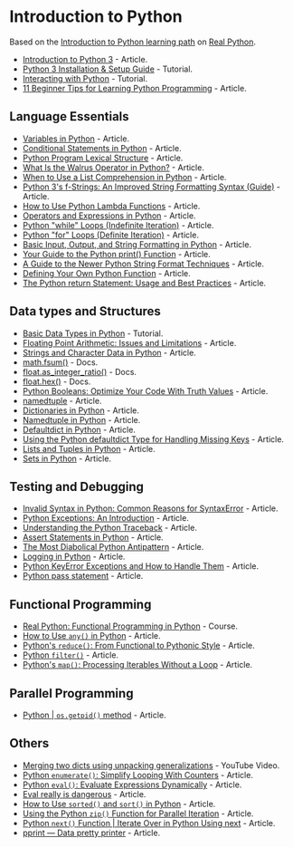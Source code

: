 # Introduction to Python

Based on the [Introduction to Python learning path](https://realpython.com/learning-paths/python3-introduction/) on [Real Python](https://realpython.com/).

* [Introduction to Python 3](https://realpython.com/python-introduction/) - Article.
* [Python 3 Installation & Setup Guide](https://realpython.com/installing-python/) - Tutorial.
* [Interacting with Python](https://realpython.com/interacting-with-python/) - Tutorial.
* [11 Beginner Tips for Learning Python Programming](https://realpython.com/python-beginner-tips/) - Article.

## Language Essentials

* [Variables in Python](https://realpython.com/python-variables/) - Article.
* [Conditional Statements in Python](https://realpython.com/python-conditional-statements/) - Article.
* [Python Program Lexical Structure](https://realpython.com/python-program-structure/) - Article.
* [What Is the Walrus Operator in Python?](https://medium.com/better-programming/what-is-the-walrus-operator-in-python-5846eaeb9d95) - Article.
* [When to Use a List Comprehension in Python](https://realpython.com/list-comprehension-python/) - Article.
* [Python 3's f-Strings: An Improved String Formatting Syntax (Guide)](https://realpython.com/python-f-strings/) - Article.
* [How to Use Python Lambda Functions](https://realpython.com/python-lambda/) - Article.
* [Operators and Expressions in Python](https://realpython.com/python-operators-expressions/) - Article.
* [Python "while" Loops (Indefinite Iteration)](https://realpython.com/python-while-loop/) - Article.
* [Python "for" Loops (Definite Iteration)](https://realpython.com/python-for-loop/) - Article.
* [Basic Input, Output, and String Formatting in Python](https://realpython.com/python-input-output/) - Article.
* [Your Guide to the Python print() Function](https://realpython.com/python-print/) - Article.
* [A Guide to the Newer Python String Format Techniques](https://realpython.com/python-formatted-output/) - Article.
* [Defining Your Own Python Function](https://realpython.com/defining-your-own-python-function/) - Article.
* [The Python return Statement: Usage and Best Practices](https://realpython.com/python-return-statement/) - Article.

## Data types and Structures

* [Basic Data Types in Python](https://realpython.com/python-data-types/) - Tutorial.
* [Floating Point Arithmetic: Issues and Limitations](https://docs.python.org/3.6/tutorial/floatingpoint.html) - Article.
* [Strings and Character Data in Python](https://realpython.com/python-strings/) - Article.
* [math.fsum()](https://docs.python.org/3.6/library/math.html#math.fsum) - Docs.
* [float.as_integer_ratio()](https://docs.python.org/3.6/library/stdtypes.html#float.as_integer_ratio) - Docs.
* [float.hex()](https://docs.python.org/3.6/library/stdtypes.html#float.hex) - Docs.
* [Python Booleans: Optimize Your Code With Truth Values](https://realpython.com/python-boolean/) - Article.
* [namedtuple](https://pymotw.com/2/collections/namedtuple.html) - Article.
* [Dictionaries in Python](https://realpython.com/python-dicts/) - Article.
* [Namedtuple in Python](https://www.geeksforgeeks.org/namedtuple-in-python/) - Article.
* [Defaultdict in Python](https://www.geeksforgeeks.org/defaultdict-in-python/) - Article.
* [Using the Python defaultdict Type for Handling Missing Keys](https://realpython.com/python-defaultdict/) - Article.
* [Lists and Tuples in Python](https://realpython.com/python-lists-tuples/) - Article.
* [Sets in Python](https://realpython.com/python-sets/) - Article.

## Testing and Debugging

* [Invalid Syntax in Python: Common Reasons for SyntaxError](https://realpython.com/invalid-syntax-python/) - Article.
* [Python Exceptions: An Introduction](https://realpython.com/python-exceptions/) - Article.
* [Understanding the Python Traceback](https://realpython.com/python-traceback/) - Article.
* [Assert Statements in Python](https://dbader.org/blog/python-assert-tutorial) - Article.
* [The Most Diabolical Python Antipattern](https://realpython.com/the-most-diabolical-python-antipattern/) - Article.
* [Logging in Python](https://realpython.com/python-logging/) - Article.
* [Python KeyError Exceptions and How to Handle Them](https://realpython.com/python-keyerror/) - Article.
* [Python pass statement](https://www.programiz.com/python-programming/pass-statement) - Article.

## Functional Programming

* [Real Python: Functional Programming in Python](https://realpython.com/courses/functional-programming-python/) - Course.
* [How to Use `any()` in Python](https://realpython.com/any-python/) - Article.
* [Python's `reduce()`: From Functional to Pythonic Style](https://realpython.com/python-reduce-function/) - Article.
* [Python `filter()`](https://www.programiz.com/python-programming/methods/built-in/filter) - Article.
* [Python's `map()`: Processing Iterables Without a Loop](https://realpython.com/python-map-function/) - Article.

## Parallel Programming

* [Python | `os.getpid()` method](https://www.geeksforgeeks.org/python-os-getpid-method/) - Article.

## Others

* [Merging two dicts using unpacking generalizations](https://youtu.be/Duexw08KaC8) - YouTube Video.
* [Python `enumerate()`: Simplify Looping With Counters](https://realpython.com/python-enumerate/) - Article.
* [Python `eval()`: Evaluate Expressions Dynamically](https://realpython.com/python-eval-function/) - Article.
* [Eval really is dangerous](https://nedbatchelder.com/blog/201206/eval_really_is_dangerous.html) - Article.
* [How to Use `sorted()` and `sort()` in Python](https://realpython.com/python-sort/) - Article.
* [Using the Python `zip()` Function for Parallel Iteration](https://realpython.com/python-zip-function/) - Article.
* [Python `next()` Function | Iterate Over in Python Using next](https://www.pythonpool.com/python-next/) - Article.
* [pprint — Data pretty printer](https://docs.python.org/3/library/pprint.html) - Article.
